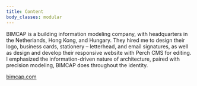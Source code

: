 ```yaml
---
title: Content
body_classes: modular
---
```


BIMCAP is a building information modeling company, with headquarters in the Netherlands, Hong Kong, and Hungary. They hired me to design their logo, business cards, stationery – letterhead, and email signatures, as well as design and develop their responsive website with Perch CMS for editing. I emphasized the information-driven nature of architecture, paired with precision modeling, BIMCAP does throughout the identity.

[bimcap.com](https://bimcap.com)